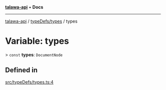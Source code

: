 [**talawa-api**](../../../README.md) • **Docs**

***

[talawa-api](../../../modules.md) / [typeDefs/types](../README.md) / types

# Variable: types

\> `const` **types**: `DocumentNode`

## Defined in

[src/typeDefs/types.ts:4](https://github.com/PalisadoesFoundation/talawa-api/blob/fb5076f344cd74d4e51c692cbc70fc337bf1ac39/src/typeDefs/types.ts#L4)
